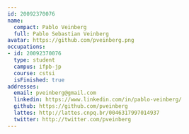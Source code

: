 ```yaml
---
id: 20092370076
name:
  compact: Pablo Veinberg
  full: Pablo Sebastian Veinberg
avatar: https://github.com/pveinberg.png
occupations:
- id: 20092370076
  type: student
  campus: ifpb-jp
  course: cstsi
  isFinished: true
addresses:
  email: pveinberg@gmail.com
  linkedin: https://www.linkedin.com/in/pablo-veinberg/
  github: https://github.com/pveinberg
  lattes: http://lattes.cnpq.br/0046317997014937
  twitter: http://twitter.com/pveinberg
---
```

